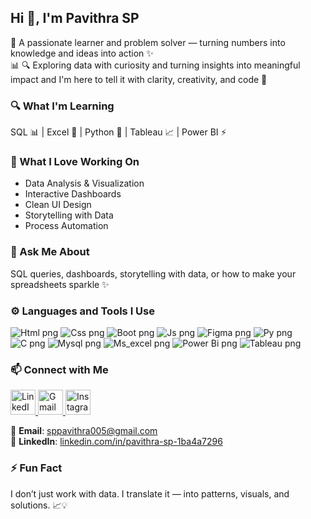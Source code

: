<h2>Hi 👋, I'm Pavithra SP</h2>

🧠 A passionate learner and problem solver — turning numbers into knowledge and ideas into action ✨  
📊 🔍 Exploring data with curiosity and turning insights into meaningful impact and I'm here to tell it with clarity, creativity, and code 🎨  

### 🔍 What I'm Learning

SQL 📊 | Excel 📗 | Python 🐍 | Tableau 📈 | Power BI ⚡

### 💼 What I Love Working On

- Data Analysis & Visualization  
- Interactive Dashboards  
- Clean UI Design  
- Storytelling with Data  
- Process Automation  

### 💬 Ask Me About

SQL queries, dashboards, storytelling with data, or how to make your spreadsheets sparkle ✨

### ⚙️ Languages and Tools I Use

![Html png](https://github.com/user-attachments/assets/e64cfb63-e03c-4168-8767-ec7efe47b538)
![Css png](https://github.com/user-attachments/assets/d3374d0b-4c67-42f8-a40c-af53df6199e1)
![Boot png](https://github.com/user-attachments/assets/afbae143-deba-4c82-8d33-6335ccadb244)
![Js png](https://github.com/user-attachments/assets/e0e23005-8573-45d2-9314-eb9c9376534e)
![Figma png](https://github.com/user-attachments/assets/3bf0c14b-d658-4f4c-82f1-b98e91d00877)
![Py png](https://github.com/user-attachments/assets/a45ef9ab-959e-4d7d-9eb6-402cc7002b1a)
![C png](https://github.com/user-attachments/assets/eba2c261-d616-4a91-b006-d8998356b319)
![Mysql png](https://github.com/user-attachments/assets/1d004606-ab43-4ff6-bef0-ae35f0f72171)
![Ms_excel png](https://github.com/user-attachments/assets/15f38276-c182-407e-90b6-37dff3f6adc4)
![Power Bi png](https://github.com/user-attachments/assets/892c9e9a-4c29-48fe-9017-bdf1954114e0)
![Tableau png](https://github.com/user-attachments/assets/48c54dc4-a2e1-4bd9-bef0-c93b318499b3)

### 📫 Connect with Me

<p align="left">
  <a href="https://www.linkedin.com/in/pavithra-sp-1ba4a7296/" target="_blank">
    <img src="https://github.com/user-attachments/assets/fb9725a5-6e37-4cb4-ad4f-007ca32f9004" width="40" height="40" alt="LinkedIn" />
  </a>
  
  <a href="mailto:sppavithra005@gmail.com" target="_blank">
    <img src="https://github.com/user-attachments/assets/cb8d01b6-cbd1-4478-a10d-9fb6bd33878f" width="40" height="40" alt="Gmail" />
  </a>
  
  <a href="https://www.instagram.com/pav1zzz/" target="_blank">
    <img src="https://github.com/user-attachments/assets/16ba98f0-59e0-4894-8614-3e3e6f6356a4" width="40" height="40" alt="Instagram" />
  </a>
</p>

📧 **Email**: sppavithra005@gmail.com  
🔗 **LinkedIn**: [linkedin.com/in/pavithra-sp-1ba4a7296](https://www.linkedin.com/in/pavithra-sp-1ba4a7296/)

### ⚡ Fun Fact

I don’t just work with data. I translate it — into patterns, visuals, and solutions. 📈💡

